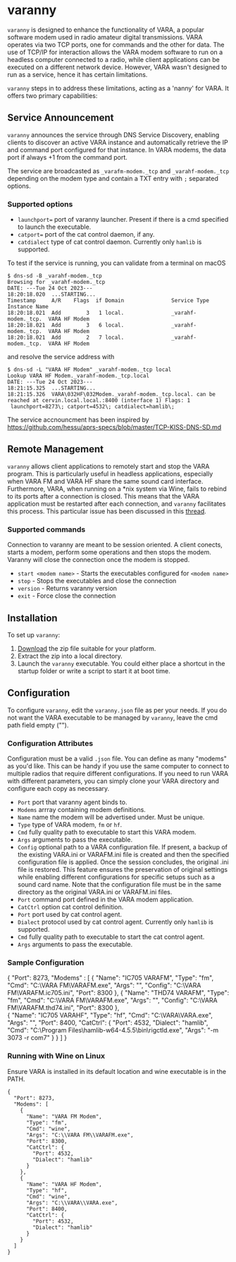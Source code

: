 # varanny

`varanny` is designed to enhance the functionality of VARA, a popular software modem used in radio amateur digital transmissions. VARA operates via two TCP ports, one for commands and the other for data. The use of TCP/IP for interaction allows the VARA modem software to run on a headless computer connected to a radio, while client applications can be executed on a different network device. However, VARA wasn't designed to run as a service, hence it has certain limitations.

`varanny` steps in to address these limitations, acting as a 'nanny' for VARA. It offers two primary capabilities:

## Service Announcement
`varanny` announces the service through DNS Service Discovery, enabling clients to discover an active VARA instance and automatically retrieve the IP and command port configured for that instance. In VARA modems, the data port if always +1 from the command port.

The service are broadcasted as `_varafm-modem._tcp` and `_varahf-modem._tcp` depending on the modem type and contain a TXT entry with `;` separated options.

### Supported options
* `launchport=` port of varanny launcher. Present if there is a cmd specified to launch the executable.
* `catport=` port of the cat control daemon, if any.
* `catdialect` type of cat control daemon. Currently only `hamlib` is supported.

To test if the service is running, you can validate from a terminal on macOS

```
$ dns-sd -B _varahf-modem._tcp
Browsing for _varahf-modem._tcp
DATE: ---Tue 24 Oct 2023---
18:20:18.020  ...STARTING...
Timestamp     A/R    Flags  if Domain               Service Type         Instance Name
18:20:18.021  Add        3   1 local.               _varahf-modem._tcp.  VARA HF Modem
18:20:18.021  Add        3   6 local.               _varahf-modem._tcp.  VARA HF Modem
18:20:18.021  Add        2   7 local.               _varahf-modem._tcp.  VARA HF Modem
```

and resolve the service address with

```
$ dns-sd -L "VARA HF Modem" _varahf-modem._tcp local
Lookup VARA HF Modem._varahf-modem._tcp.local
DATE: ---Tue 24 Oct 2023---
18:21:15.325  ...STARTING...
18:21:15.326  VARA\032HF\032Modem._varahf-modem._tcp.local. can be reached at cervin.local.local.:8400 (interface 1) Flags: 1
 launchport=8273\; catport=4532\; catdialect=hamlib\;
```
The service accnouncment has been inspired by https://github.com/hessu/aprs-specs/blob/master/TCP-KISS-DNS-SD.md

## Remote Management
`varanny` allows client applications to remotely start and stop the VARA program. This is particularly useful in headless applications, especially when VARA FM and VARA HF share the same sound card interface. Furthermore, VARA, when running on a *nix system via Wine, fails to rebind to its ports after a connection is closed. This means that the VARA application must be restarted after each connection, and `varanny` facilitates this process. This particular issue has been discussed in this [thread](https://groups.io/g/VARA-MODEM/topic/lunchbag_portable_hf_mail/97360073).

### Supported commands
Connection to varanny are meant to be session oriented. A client conects, starts a modem, perform some operations and then stops the modem. Varanny will close the connection once the modem is stopped.

* `start <modem name>` - Starts the executables configured for `<modem name>`
* `stop` - Stops the executables and close the connection
* `version` - Returns varanny version
* `exit` - Force close the connection

## Installation

To set up `varanny`:

1. [Download](https://github.com/islandmagic/varanny/releases/latest) the zip file suitable for your platform.
1. Extract the zip into a local directory.
1. Launch the `varanny` executable. You could either place a shortcut in the startup folder or write a script to start it at boot time.

## Configuration

To configure `varanny`, edit the `varanny.json` file as per your needs. If you do not want the VARA executable to be managed by `varanny`, leave the cmd path field empty ("").

### Configuration Attributes
Configuration must be a valid `.json` file. You can define as many "modems" as you'd like. This can be handy if you use the same computer to connect to multiple radios that require different configurations. If you need to run VARA with different parameters, you can simply clone your VARA directory and configure each copy as necessary.

* `Port` port that varanny agent binds to.
* `Modems` arrray containing modem definitions.
* `Name` name the modem will be advertised under. Must be unique.
* `Type` type of VARA modem, `fm` or `hf`.
* `Cmd` fully quality path to executable to start this VARA modem.
* `Args` arguments to pass the executable.
* `Config` optional path to a VARA configuration file. If present, a backup of the existing VARA.ini or VARAFM.ini file is created and then the specified configuration file is applied. Once the session concludes, the original .ini file is restored. This feature ensures the preservation of original settings while enabling different configurations for specific setups such as a sound card name. Note that the configuration file must be in the same directory as the original VARA.ini or VARAFM.ini files.
* `Port` command port defined in the VARA modem application. 
* `CatCtrl` option cat control definition.
* `Port` port used by cat control agent.
* `Dialect` protocol used by cat control agent. Currently only `hamlib` is supported.
* `Cmd` fully quality path to executable to start the cat control agent.
* `Args` arguments to pass the executable.

### Sample Configuration

{
  "Port": 8273,
  "Modems" : [
    {
      "Name": "IC705 VARAFM",
      "Type": "fm",
      "Cmd": "C:\\VARA FM\\VARAFM.exe",
      "Args": "",
      "Config": "C:\\VARA FM\\VARAFM.ic705.ini",
      "Port": 8300
    },
    {
      "Name": "THD74 VARAFM",
      "Type": "fm",
      "Cmd": "C:\\VARA FM\\VARAFM.exe",
      "Args": "",
      "Config": "C:\\VARA FM\\VARAFM.thd74.ini",
      "Port": 8300
    },    
    {
      "Name": "IC705 VARAHF",
      "Type": "hf",
      "Cmd": "C:\\VARA\\VARA.exe",
      "Args": "",
      "Port": 8400,
      "CatCtrl": {
        "Port": 4532,
        "Dialect": "hamlib",
        "Cmd": "C:\\Program Files\\hamlib-w64-4.5.5\\bin\\rigctld.exe",
        "Args": "-m 3073 -r com7"
      }
    }
  ]
}

### Running with Wine on Linux
Ensure VARA is installed in its default location and wine executable is in the PATH.

```
{
  "Port": 8273,
  "Modems": [
    {
      "Name": "VARA FM Modem",
      "Type": "fm",
      "Cmd": "wine",
      "Args": "C:\\VARA FM\\VARAFM.exe",
      "Port": 8300,
      "CatCtrl": {
        "Port": 4532,
        "Dialect": "hamlib"
      }    
    },
    {
      "Name": "VARA HF Modem",
      "Type": "hf",
      "Cmd": "wine",
      "Args": "C:\\VARA\\VARA.exe",
      "Port": 8400,
      "CatCtrl": {
        "Port": 4532,
        "Dialect": "hamlib"
      }    
    }
  ]
}
```

